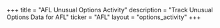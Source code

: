 +++
title = "AFL Unusual Options Activity"
description = "Track Unusual Options Data for AFL"
ticker = "AFL"
layout = "options_activity"
+++

